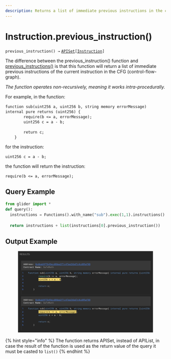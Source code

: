 ```yaml
---
description: Returns a list of immediate previous instructions in the control flow graph.
---
```


# Instruction.previous\_instruction()

`previous_instruction() →` [`APISet`](../iterables/apiset.md)`[`[`Instruction`](./)`]`

The difference between the previous\_instruction() function and [previous\_instructions()](instruction.previous_instructions.md) is that this function will return a list of immediate previous instructions of the current instruction in the CFG (control-flow-graph).



_The function operates non-recursively, meaning it works intra-procedurally._



For example, in the function:

```solidity
function sub(uint256 a, uint256 b, string memory errorMessage) internal pure returns (uint256) {
        require(b <= a, errorMessage);
        uint256 c = a - b;

        return c;
    }
```

for the instruction:&#x20;

```solidity
uint256 c = a - b;
```

the function will return the instruction:

```solidity
require(b <= a, errorMessage);
```

## Query Example

```python
from glider import *
def query():
  instructions = Functions().with_name("sub").exec(1,1).instructions().exec(1,2)

  return instructions + list(instructions[0].previous_instruction())
```

## Output Example

<figure><img src="../../.gitbook/assets/image (3) (1).png" alt=""><figcaption></figcaption></figure>



{% hint style="info" %}
The function returns APISet, instead of APIList, in case the result of the function is used as the return value of the query it must be casted to `list()`
{% endhint %}
